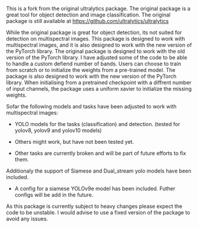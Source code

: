 This is a fork from the original ultralytics package. The original package is a great tool for object detection and image classification. The original package is still available at 
https://github.com/ultralytics/ultralytics

While the original package is great for object detection, its not suited for detection on multispectral images. This package is designed to work with multispectral images, and it is also designed to work with the new version of the PyTorch library. The original package is designed to work with the old version of the PyTorch library.
I have adjusted some of the code to be able to handle a custom defiend number of bands. Users can choose to train from scratch or to initialize the weights from a pre-trained model. The package is also designed to work with the new version of the PyTorch library. When initialising from a pretrained checkpoint with a diffrent number of input channels, the package uses a uniform xavier to initialize the missing weights.

Sofar the following models and tasks have been adjusted to work with multispectral images:
- YOLO models for the tasks (classification) and detection. (tested for yolov8, yolov9 and yolov10 models)
- Others might work, but have not been tested yet.

- Other tasks are currently broken and will be part of future efforts to fix them.

Additionaly the support of Siamese and Dual_stream yolo models have been included. 
- A config for a siamese YOLOv9e model has been included. Futher configs will be add in the future.

As this package is currently subject to heavy changes please expect the code to be unstable.
I would advise to use a fixed version of the package to avoid any issues. 





